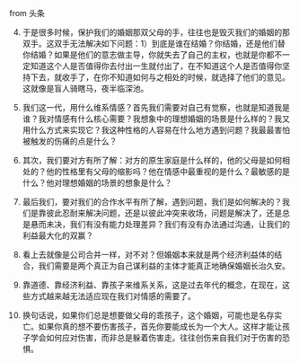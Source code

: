 
from 头条

4. 于是很多时候，保护我们的婚姻那双父母的手，往往也是毁灭我们的婚姻的那双手。这双手无法解决如下问题：1）到底是谁在结婚？你结婚，还是他们替你结婚？如果是他们的意志做主导，你就失去了自己的主权，也就是你都不一定知道这个人是否值得你去付出一生就付出了，在不知道这个人是否值得你坚持下去，就收手了，在你不知道如何与之相处的时候，就选择了他们的意见。这就像是盲人骑瞎马，夜半临深池。

  

5. 我们这一代，用什么维系情感？首先我们需要对自己有觉察，也就是知道我是谁？我对情感有什么核心需要？我想象中的理想婚姻的场景是什么样的？我又用什么方式来实现它？我这种性格的人容易在什么地方遇到问题？我最最害怕被触发的伤痛的点是什么？

  

6. 其次，我们要对方有所了解：对方的原生家庭是什么样的，他的父母是如何相处的？他的性格里有父母的缩影吗？他在情感中最重视的是什么？最敏感的是什么？他对理想婚姻的场景的想象是什么？

  

7. 最后我们，要对我们的合作水平有所了解，遇到问题，我们是如何解决的？我们是靠彼此忍耐来解决问题，还是以彼此冲突来收场，问题是解决了，还是总是悬而未决，我们有没有能力处理差异？我们有没有办法通过沟通，让我们的利益最大化的双赢？

  

8. 看上去就像是公司合并一样，对不对？但婚姻本来就是两个经济利益体的结合，我们需要是两个真正为自己谋利益的主体才能真正地确保婚姻长治久安。

  

9. 靠道德、靠经济利益、靠孩子来维系关系，这是过去年代的概念，在现在，这些方式越来越无法适应现在我们对情感的需要了。

  

10. 换句话说，如果你们总是想要做父母的乖孩子，这个婚姻，可能也是名存实亡。如果你真的想不要伤害孩子，首先你要能成长为一个大人。这样才能让孩子学会如何应对伤害，而非总是躲着伤害走。往往创伤来自我们对于伤害的恐惧。